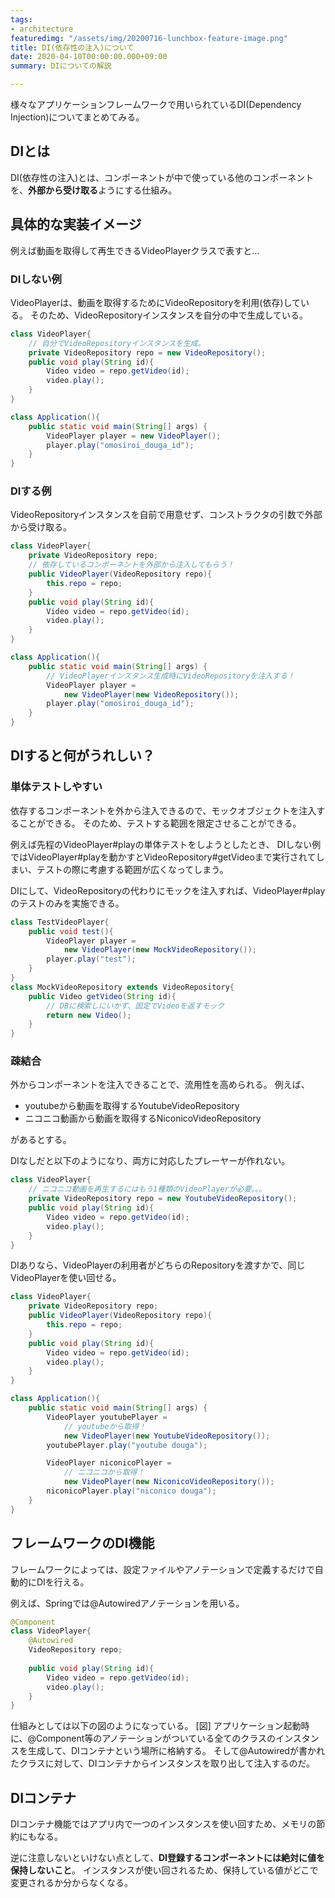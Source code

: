 ```yaml
---
tags:
- architecture
featuredimg: "/assets/img/20200716-lunchbox-feature-image.png"
title: DI(依存性の注入)について
date: 2020-04-10T00:00:00.000+09:00
summary: DIについての解説

---
```

様々なアプリケーションフレームワークで用いられているDI(Dependency Injection)についてまとめてみる。

## DIとは

DI(依存性の注入)とは、コンポーネントが中で使っている他のコンポーネントを、**外部から受け取る**ようにする仕組み。

## 具体的な実装イメージ

例えば動画を取得して再生できるVideoPlayerクラスで表すと…

### DIしない例

VideoPlayerは、動画を取得するためにVideoRepositoryを利用(依存)している。
そのため、VideoRepositoryインスタンスを自分の中で生成している。

``` java
class VideoPlayer{
	// 自分でVideoRepositoryインスタンスを生成。
	private VideoRepository repo = new VideoRepository();
	public void play(String id){
		Video video = repo.getVideo(id);
		video.play();
	}
}

class Application(){
	public static void main(String[] args) {
		VideoPlayer player = new VideoPlayer();
		player.play("omosiroi_douga_id");
    }
}
```

### DIする例

VideoRepositoryインスタンスを自前で用意せず、コンストラクタの引数で外部から受け取る。

``` java
class VideoPlayer{
	private VideoRepository repo;
	// 依存しているコンポーネントを外部から注入してもらう！
	public VideoPlayer(VideoRepository repo){
		this.repo = repo;
	}
	public void play(String id){
		Video video = repo.getVideo(id);
		video.play();
	}
}

class Application(){
	public static void main(String[] args) {
		// VideoPlayerインスタンス生成時にVideoRepositoryを注入する！
		VideoPlayer player = 
			new VideoPlayer(new VideoRepository());
		player.play("omosiroi_douga_id");
    }
}
```

## DIすると何がうれしい？

### 単体テストしやすい

依存するコンポーネントを外から注入できるので、モックオブジェクトを注入することができる。
そのため、テストする範囲を限定させることができる。

例えば先程のVideoPlayer#playの単体テストをしようとしたとき、
DIしない例ではVideoPlayer#playを動かすとVideoRepository#getVideoまで実行されてしまい、テストの際に考慮する範囲が広くなってしまう。

DIにして、VideoRepositoryの代わりにモックを注入すれば、VideoPlayer#playのテストのみを実施できる。

``` java
class TestVideoPlayer{
	public void test(){
		VideoPlayer player = 
			new VideoPlayer(new MockVideoRepository());
		player.play("test");
	}
}
class MockVideoRepository extends VideoRepository{
	public Video getVideo(String id){
		// DBに検索しにいかず、固定でVideoを返すモック
		return new Video();
	}
}
```

### 疎結合

外からコンポーネントを注入できることで、流用性を高められる。
例えば、

* youtubeから動画を取得するYoutubeVideoRepository
* ニコニコ動画から動画を取得するNiconicoVideoRepository

があるとする。

DIなしだと以下のようになり、両方に対応したプレーヤーが作れない。

``` java
class VideoPlayer{
	// ニコニコ動画を再生するにはもう1種類のVideoPlayerが必要。。。
	private VideoRepository repo = new YoutubeVideoRepository();
	public void play(String id){
		Video video = repo.getVideo(id);
		video.play();
	}
}
```

DIありなら、VideoPlayerの利用者がどちらのRepositoryを渡すかで、同じVideoPlayerを使い回せる。

``` java
class VideoPlayer{
	private VideoRepository repo;
	public VideoPlayer(VideoRepository repo){
		this.repo = repo;
	}
	public void play(String id){
		Video video = repo.getVideo(id);
		video.play();
	}
}

class Application(){
	public static void main(String[] args) {
		VideoPlayer youtubePlayer = 
			// youtubeから取得！
			new VideoPlayer(new YoutubeVideoRepository());
		youtubePlayer.play("youtube douga");

		VideoPlayer niconicoPlayer =
			// ニコニコから取得！ 
			new VideoPlayer(new NiconicoVideoRepository());
		niconicoPlayer.play("niconico douga");
    }
}
```

## フレームワークのDI機能

フレームワークによっては、設定ファイルやアノテーションで定義するだけで自動的にDIを行える。

例えば、Springでは@Autowiredアノテーションを用いる。

``` java
@Component
class VideoPlayer{
	@Autowired
	VideoRepository repo;
	
	public void play(String id){
		Video video = repo.getVideo(id);
		video.play();
	}
}
```

仕組みとしては以下の図のようになっている。
\[図\]
アプリケーション起動時に、@Component等のアノテーションがついている全てのクラスのインスタンスを生成して、DIコンテナという場所に格納する。
そして@Autowiredが書かれたクラスに対して、DIコンテナからインスタンスを取り出して注入するのだ。

## DIコンテナ

DIコンテナ機能ではアプリ内で一つのインスタンスを使い回すため、メモリの節約にもなる。

逆に注意しないといけない点として、**DI登録するコンポーネントには絶対に値を保持しないこと**。
インスタンスが使い回されるため、保持している値がどこで変更されるか分からなくなる。